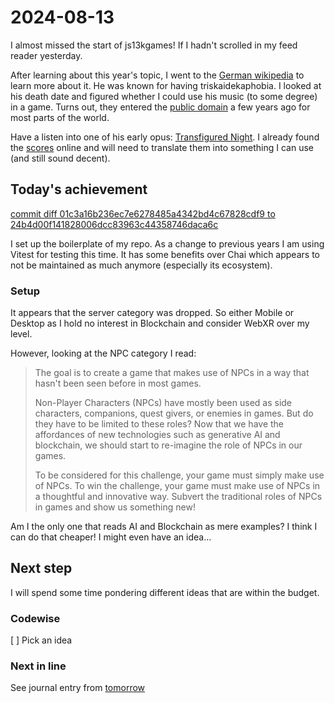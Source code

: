 <!--
SPDX-FileCopyrightText: 2024 André Jaenisch

SPDX-License-Identifier: AGPL-3.0-or-later
-->

# 2024-08-13

I almost missed the start of js13kgames!
If I hadn't scrolled in my feed reader yesterday.

After learning about this year's topic, I went to the [German wikipedia][wiki]
to learn more about it. He was known for having triskaidekaphobia. I looked at
his death date and figured whether I could use his music (to some degree) in a
game. Turns out, they entered the [public domain][public] a few years ago for
most parts of the world.

Have a listen into one of his early opus: [Transfigured Night][transfigured].
I already found the [scores][score] online and will need to translate them
into something I can use (and still sound decent).

## Today's achievement

[commit diff 01c3a16b236ec7e6278485a4342bd4c67828cdf9 to 24b4d00f141828006dcc83963c44358746daca6c][diff]

I set up the boilerplate of my repo. As a change to previous years I am using
Vitest for testing this time. It has some benefits over Chai which appears to
not be maintained as much anymore (especially its ecosystem).

### Setup

It appears that the server category was dropped. So either Mobile or Desktop
as I hold no interest in Blockchain and consider WebXR over my level.

However, looking at the NPC category I read:

> The goal is to create a game that makes use of NPCs in a way that hasn't been
> seen before in most games.
>
> Non-Player Characters (NPCs) have mostly been used as side characters,
> companions, quest givers, or enemies in games. But do they have to be limited
> to these roles? Now that we have the affordances of new technologies such as
> generative AI and blockchain, we should start to re-imagine the role of NPCs
> in our games.
>
> To be considered for this challenge, your game must simply make use of NPCs.
> To win the challenge, your game must make use of NPCs in a thoughtful and
> innovative way. Subvert the traditional roles of NPCs in games and show us
> something new!

Am I the only one that reads AI and Blockchain as mere examples? I think I can
do that cheaper! I might even have an idea…

## Next step

I will spend some time pondering different ideas that are within the budget.

### Codewise

[ ] Pick an idea

### Next in line

See journal entry from [tomorrow][tomorrow]

[diff]: https://code.jaenis.ch/js13kgames/js13kgames-2024/compare/01c3a16b236ec7e6278485a4342bd4c67828cdf9..24b4d00f141828006dcc83963c44358746daca6c
[public]: https://theviolinchannel.com/arnold-schoenbergs-music-in-the-public-domain/
[score]: https://musescore.com/pprudencio/scores/6508103
[tomorrow]: ./2024-08-14.md
[transfigured]: https://schoenberg.at/index.php/en/joomla-license-3/rverklaerte-nachtl-sextett-fuer-2-violinen-2-violen-und-2-violoncelli-op-4-1899
[wiki]: https://de.wikipedia.org/wiki/Triskaidekaphobie
